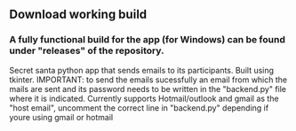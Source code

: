 ## Download working build
### A fully functional build for the app (for Windows) can be found under "releases" of the repository.

Secret santa python app that sends emails to its participants.
Built using tkinter.
IMPORTANT: to send the emails sucessfully an email from which the mails are sent and its password needs to be written in the "backend.py" file where it is indicated.
Currently supports Hotmail/outlook and gmail as the "host email", uncomment the correct line in "backend.py" depending if youre using gmail or hotmail 
